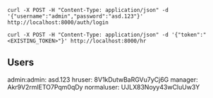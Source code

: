 ```
curl -X POST -H "Content-Type: application/json" -d '{"username":"admin","password":"asd.123"}' http://localhost:8000/auth/login
```

```
curl -X POST -H "Content-Type: application/json" -d '{"token":"<EXISTING_TOKEN>"}' http://localhost:8000/hr
```

## Users
admin:admin: asd.123
hruser: 8V1kDutwBaRGVu7yCj6G
manager: Akr9V2rmlETO7Pqm0qDy
normaluser: UJLX83Noyy43wCluUw3Y